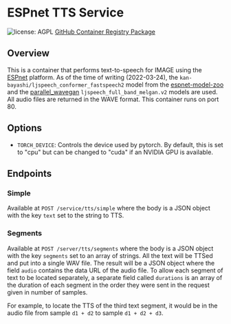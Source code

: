 # ESPnet TTS Service

![license: AGPL](https://img.shields.io/badge/license-AGPL-success) [GitHub Container Registry Package](https://github.com/Shared-Reality-Lab/IMAGE-server/pkgs/container/image-service-espnet-tts)

## Overview

This is a container that performs text-to-speech for IMAGE using the [ESPnet](https://github.com/espnet/espnet) platform.
As of the time of writing (2022-03-24), the `kan-bayashi/ljspeech_conformer_fastspeech2` model from the [espnet-model-zoo](https://github.com/espnet/espnet_model_zoo) and the [parallel_wavegan](https://pypi.org/project/parallel-wavegan/) `ljspeech_full_band_melgan.v2` models are used.
All audio files are returned in the WAVE format.
This container runs on port 80.

## Options

- `TORCH_DEVICE`: Controls the device used by pytorch. By default, this is set to "cpu" but can be changed to "cuda" if an NVIDIA GPU is available.

## Endpoints

### Simple

Available at `POST /service/tts/simple` where the body is a JSON object with the key `text` set to the string to TTS.

### Segments

Available at `POST /server/tts/segments` where the body is a JSON object with the key `segments` set to an array of strings.
All the text will be TTSed and put into a single WAV file.
The result will be a JSON object where the field `audio` contains the data URL of the audio file.
To allow each segment of text to be located separately, a separate field called `durations` is an array of the duration of each segment
in the order they were sent in the request given in number of samples.

For example, to locate the TTS of the third text segment, it would be in the audio file from sample `d1 + d2` to sample `d1 + d2 + d3`.
